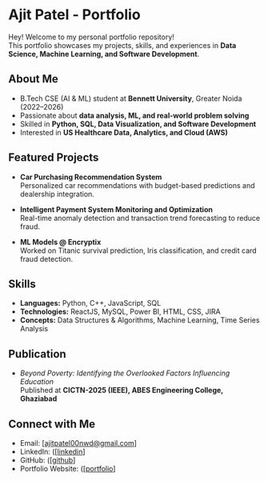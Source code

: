 # Ajit Patel - Portfolio

Hey! Welcome to my personal portfolio repository!   
This portfolio showcases my projects, skills, and experiences in **Data Science, Machine Learning, and Software Development**.

## About Me
- B.Tech CSE (AI & ML) student at **Bennett University**, Greater Noida (2022–2026)  
- Passionate about **data analysis, ML, and real-world problem solving**  
- Skilled in **Python, SQL, Data Visualization, and Software Development**  
- Interested in **US Healthcare Data, Analytics, and Cloud (AWS)**  

## Featured Projects
- **Car Purchasing Recommendation System**  
  Personalized car recommendations with budget-based predictions and dealership integration.  

- **Intelligent Payment System Monitoring and Optimization**  
  Real-time anomaly detection and transaction trend forecasting to reduce fraud.  

- **ML Models @ Encryptix**  
  Worked on Titanic survival prediction, Iris classification, and credit card fraud detection.  

##  Skills
- **Languages:** Python, C++, JavaScript, SQL  
- **Technologies:** ReactJS, MySQL, Power BI, HTML, CSS, JIRA  
- **Concepts:** Data Structures & Algorithms, Machine Learning, Time Series Analysis  

## Publication
- *Beyond Poverty: Identifying the Overlooked Factors Influencing Education*  
  Published at **CICTN-2025 (IEEE), ABES Engineering College, Ghaziabad**  

## Connect with Me
- Email: [ajitpatel00nwd@gmail.com] 
- LinkedIn: ([[linkedin](https://www.linkedin.com/in/ajit-patel-069b1a244/)] 
- GitHub: ([[github](https://github.com/ajitpatel01)] 
- Portfolio Website: ([[portfolio](https://ajitpatel-portfolio.netlify.app/)]
